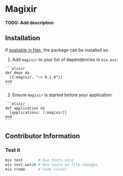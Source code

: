 # Magixir

**TODO: Add description**

## Installation

If [available in Hex](https://hex.pm/docs/publish), the package can be installed as:

  1. Add `magixir` to your list of dependencies in `mix.exs`:

    ```elixir
    def deps do
      [{:magixir, "~> 0.1.0"}]
    end
    ```

  2. Ensure `magixir` is started before your application:

    ```elixir
    def application do
      [applications: [:magixir]]
    end
    ```

## Contributor Information

### Test it

```sh
mix test       # Run tests once
mix test.watch # Run tests on file changes
mix credo      # Code linter
```
